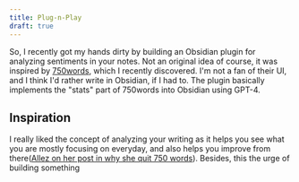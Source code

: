 ```yaml
---
title: Plug-n-Play
draft: true
---
```

So, I recently got my hands dirty by building an Obsidian plugin for analyzing sentiments in your notes. Not an original idea of course, it was inspired by [750words](https://new.750words.com), which I recently discovered. I'm not a fan of their UI, and I think I'd rather write in Obsidian, if I had to. The plugin basically implements the "stats" part of 750words into Obsidian using GPT-4.

## Inspiration
I really liked the concept of analyzing your writing as it helps you see what you are mostly focusing on everyday, and also helps you improve from there([Allez on her post in why she quit 750 words](https://www.allezelizabeth.com/2019/12/01/why-i-quit-750words-com/)). Besides, this the urge of building something 